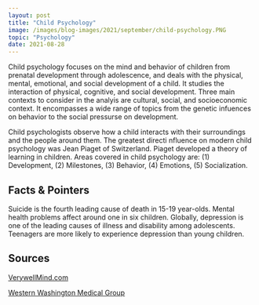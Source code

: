 ```yaml
---
layout: post
title: "Child Psychology"
image: /images/blog-images/2021/september/child-psychology.PNG
topic: "Psychology"
date: 2021-08-28
---
```


Child psychology focuses on the mind and behavior of children from prenatal development through adolescence, and deals with the physical, mental, emotional, and social development of a child. It studies the interaction of physical, cognitive, and social development. Three main contexts to consider in the analyis are cultural, social, and socioeconomic context. It encompasses a wide range of topics from the genetic infuences on behavior to the social pressurse on development.

Child psychologists observe how a child interacts with their surroundings and the people around them. The greatest directi nfluence on modern child psychology was Jean Piaget of Switzerland. Piaget developed a theory of learning in children. Areas covered in child psychology are: (1) Development, (2) Milestones, (3) Behavior, (4) Emotions, (5) Socialization.

## Facts & Pointers

Suicide is the fourth leading cause of death in 15-19 year-olds. Mental health problems affect around one in six children. Globally, depression is one of the leading causes of illness and disability among adolescents. Teenagers are more likely to experience depression than young children.

## Sources

[VerywellMind.com](https://www.verywellmind.com/what-is-child-psychology-2795067#:~:text=Child%20psychology%20is%20one%20of,and%20social%20development%20as%20well)

[Western Washington Medical Group](https://www.wwmedgroup.com/blog/child-psychology/)